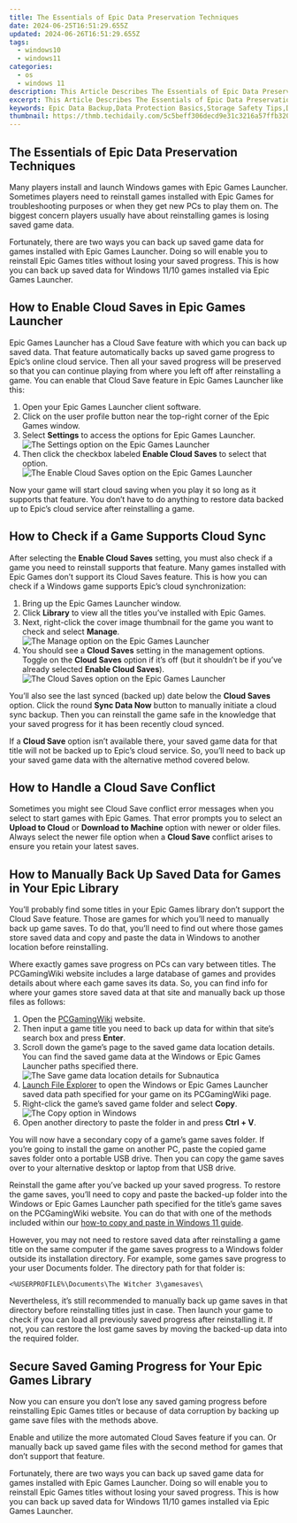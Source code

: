 ```yaml
---
title: The Essentials of Epic Data Preservation Techniques
date: 2024-06-25T16:51:29.655Z
updated: 2024-06-26T16:51:29.655Z
tags:
  - windows10
  - windows11
categories:
  - os
  - windows 11
description: This Article Describes The Essentials of Epic Data Preservation Techniques
excerpt: This Article Describes The Essentials of Epic Data Preservation Techniques
keywords: Epic Data Backup,Data Protection Basics,Storage Safety Tips,Data Longevity Strategies,Preservation Tech Insights,Secure Data Retention,Data Archiving Methods
thumbnail: https://thmb.techidaily.com/5c5beff306decd9e31c3216a57ffb320c5012e1719fd0426ca459ec8dc06e9a5.jpg
---
```


## The Essentials of Epic Data Preservation Techniques

 Many players install and launch Windows games with Epic Games Launcher. Sometimes players need to reinstall games installed with Epic Games for troubleshooting purposes or when they get new PCs to play them on. The biggest concern players usually have about reinstalling games is losing saved game data.

 Fortunately, there are two ways you can back up saved game data for games installed with Epic Games Launcher. Doing so will enable you to reinstall Epic Games titles without losing your saved progress. This is how you can back up saved data for Windows 11/10 games installed via Epic Games Launcher.

## How to Enable Cloud Saves in Epic Games Launcher

 Epic Games Launcher has a Cloud Save feature with which you can back up saved data. That feature automatically backs up saved game progress to Epic’s online cloud service. Then all your saved progress will be preserved so that you can continue playing from where you left off after reinstalling a game. You can enable that Cloud Save feature in Epic Games Launcher like this:

1. Open your Epic Games Launcher client software.
2. Click on the user profile button near the top-right corner of the Epic Games window.
3. Select **Settings** to access the options for Epic Games Launcher.  
![The Settings option on the Epic Games Launcher](https://static1.makeuseofimages.com/wordpress/wp-content/uploads/2023/06/epic-games-user-menu.jpg)
4. Then click the checkbox labeled **Enable Cloud Saves** to select that option.  
![The Enable Cloud Saves option on the Epic Games Launcher](https://static1.makeuseofimages.com/wordpress/wp-content/uploads/2023/06/enable-cloud-saves.jpg)

 Now your game will start cloud saving when you play it so long as it supports that feature. You don’t have to do anything to restore data backed up to Epic’s cloud service after reinstalling a game.

## How to Check if a Game Supports Cloud Sync

 After selecting the **Enable Cloud Saves** setting, you must also check if a game you need to reinstall supports that feature. Many games installed with Epic Games don’t support its Cloud Saves feature. This is how you can check if a Windows game supports Epic’s cloud synchronization:

1. Bring up the Epic Games Launcher window.
2. Click **Library** to view all the titles you’ve installed with Epic Games.
3. Next, right-click the cover image thumbnail for the game you want to check and select **Manage**.  
![The Manage option on the Epic Games Launcher](https://static1.makeuseofimages.com/wordpress/wp-content/uploads/2023/06/manage-option.jpg)
4. You should see a **Cloud Saves** setting in the management options. Toggle on the **Cloud Saves** option if it’s off (but it shouldn’t be if you’ve already selected **Enable Cloud Saves**).  
![The Cloud Saves option on the Epic Games Launcher](https://static1.makeuseofimages.com/wordpress/wp-content/uploads/2023/06/the-cloud-saves-option.jpg)

 You’ll also see the last synced (backed up) date below the **Cloud Saves** option. Click the round **Sync Data Now** button to manually initiate a cloud sync backup. Then you can reinstall the game safe in the knowledge that your saved progress for it has been recently cloud synced.

 If a **Cloud Save** option isn’t available there, your saved game data for that title will not be backed up to Epic’s cloud service. So, you’ll need to back up your saved game data with the alternative method covered below.

## How to Handle a Cloud Save Conflict

 Sometimes you might see Cloud Save conflict error messages when you select to start games with Epic Games. That error prompts you to select an **Upload to Cloud** or **Download to Machine** option with newer or older files. Always select the newer file option when a **Cloud Save** conflict arises to ensure you retain your latest saves.

## How to Manually Back Up Saved Data for Games in Your Epic Library

 You’ll probably find some titles in your Epic Games library don’t support the Cloud Save feature. Those are games for which you’ll need to manually back up game saves. To do that, you’ll need to find out where those games store saved data and copy and paste the data in Windows to another location before reinstalling.

 Where exactly games save progress on PCs can vary between titles. The PCGamingWiki website includes a large database of games and provides details about where each game saves its data. So, you can find info for where your games store saved data at that site and manually back up those files as follows:

1. Open the [PCGamingWiki](https://www.pcgamingwiki.com/wiki/Home) website.
2. Then input a game title you need to back up data for within that site’s search box and press **Enter**.
3. Scroll down the game’s page to the saved game data location details. You can find the saved game data at the Windows or Epic Games Launcher paths specified there.  
![The Save game data location details for Subnautica](https://static1.makeuseofimages.com/wordpress/wp-content/uploads/2023/06/save-game-location-details.jpg)
4. [Launch File Explorer](https://www.makeuseof.com/windows-file-explorer-not-opening/) to open the Windows or Epic Games Launcher saved data path specified for your game on its PCGamingWiki page.
5. Right-click the game’s saved game folder and select **Copy**.  
![The Copy option in Windows](https://static1.makeuseofimages.com/wordpress/wp-content/uploads/2023/06/the-copy-option.jpg)
6. Open another directory to paste the folder in and press **Ctrl + V**.

 You will now have a secondary copy of a game’s game saves folder. If you’re going to install the game on another PC, paste the copied game saves folder onto a portable USB drive. Then you can copy the game saves over to your alternative desktop or laptop from that USB drive.

 Reinstall the game after you’ve backed up your saved progress. To restore the game saves, you’ll need to copy and paste the backed-up folder into the Windows or Epic Games Launcher path specified for the title’s game saves on the PCGamingWiki website. You can do that with one of the methods included within our [how-to copy and paste in Windows 11 guide](https://www.makeuseof.com/windows-11-copy-paste-methods/).

 However, you may not need to restore saved data after reinstalling a game title on the same computer if the game saves progress to a Windows folder outside its installation directory. For example, some games save progress to your user Documents folder. The directory path for that folder is:

`<%USERPROFILE%\Documents\The Witcher 3\gamesaves\`

 Nevertheless, it’s still recommended to manually back up game saves in that directory before reinstalling titles just in case. Then launch your game to check if you can load all previously saved progress after reinstalling it. If not, you can restore the lost game saves by moving the backed-up data into the required folder.

## Secure Saved Gaming Progress for Your Epic Games Library

 Now you can ensure you don’t lose any saved gaming progress before reinstalling Epic Games titles or because of data corruption by backing up game save files with the methods above.

 Enable and utilize the more automated Cloud Saves feature if you can. Or manually back up saved game files with the second method for games that don’t support that feature.

 Fortunately, there are two ways you can back up saved game data for games installed with Epic Games Launcher. Doing so will enable you to reinstall Epic Games titles without losing your saved progress. This is how you can back up saved data for Windows 11/10 games installed via Epic Games Launcher.



<ins class="adsbygoogle"
      style="display:block"
      data-ad-client="ca-pub-7571918770474297"
      data-ad-slot="8358498916"
      data-ad-format="auto"
      data-full-width-responsive="true"></ins>
